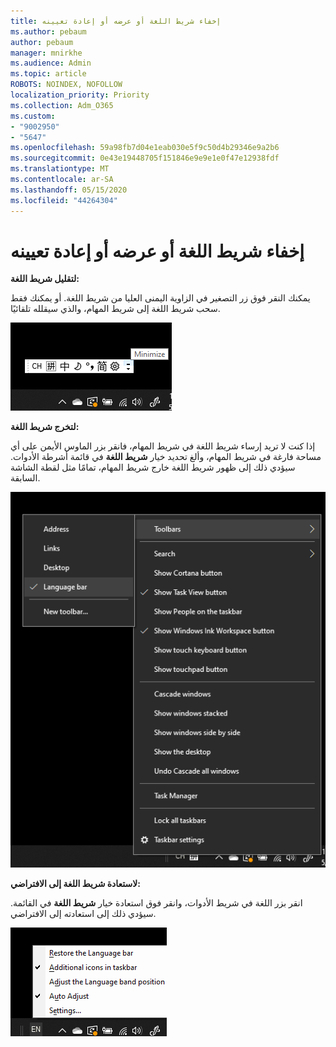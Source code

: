 ```yaml
---
title: إخفاء شريط اللغة أو عرضه أو إعادة تعيينه
ms.author: pebaum
author: pebaum
manager: mnirkhe
ms.audience: Admin
ms.topic: article
ROBOTS: NOINDEX, NOFOLLOW
localization_priority: Priority
ms.collection: Adm_O365
ms.custom:
- "9002950"
- "5647"
ms.openlocfilehash: 59a98fb7d04e1eab030e5f9c50d4b29346e9a2b6
ms.sourcegitcommit: 0e43e19448705f151846e9e9e1e0f47e12938fdf
ms.translationtype: MT
ms.contentlocale: ar-SA
ms.lasthandoff: 05/15/2020
ms.locfileid: "44264304"
---
```

# <a name="hide-display-or-reset-the-language-bar"></a>إخفاء شريط اللغة أو عرضه أو إعادة تعيينه

**لتقليل شريط اللغة:**

يمكنك النقر فوق زر التصغير في الزاوية اليمنى العليا من شريط اللغة. أو يمكنك فقط سحب شريط اللغة إلى شريط المهام، والذي سيقلله تلقائيًا.

![تصغير شريط اللغة](media/minimize-language-bar.png)

**لتخرج شريط اللغة:**

إذا كنت لا تريد إرساء شريط اللغة في شريط المهام، فانقر بزر الماوس الأيمن على أي مساحة فارغة في شريط المهام، وألغ تحديد خيار **شريط اللغة** في قائمة أشرطة الأدوات. سيؤدي ذلك إلى ظهور شريط اللغة خارج شريط المهام، تمامًا مثل لقطة الشاشة السابقة.

![شريط لغة منبثق](media/pop-out-language-bar.png)

**لاستعادة شريط اللغة إلى الافتراضي:**

انقر بزر اللغة في شريط الأدوات، وانقر فوق استعادة خيار **شريط اللغة** في القائمة. سيؤدي ذلك إلى استعادته إلى الافتراضي.

![استعادة شريط اللغة](media/restore-language-bar.png)

